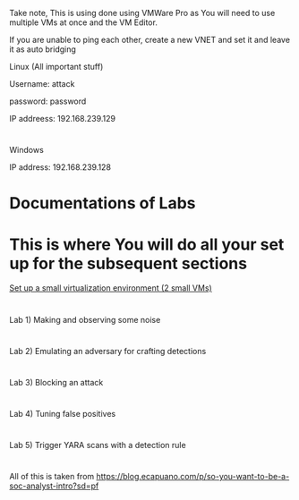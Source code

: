 Take note, This is using done using VMWare Pro as You will need to use multiple VMs at once and the VM Editor.

If you are unable to ping each other, create a new VNET and set it and leave it as auto bridging

Linux (All important stuff)

Username: attack

password: password

IP addreess: 192.168.239.129
#
Windows

IP address: 192.168.239.128

# Documentations of Labs
# This is where You will do all your set up for the subsequent sections
[Set up a small virtualization environment (2 small VMs)](https://github.com/rasehum/Lab-compilation/tree/Setup-for-windows-and-Linux)
#
Lab 1) Making and observing some noise
#
Lab 2) Emulating an adversary for crafting detections
#
Lab 3) Blocking an attack
#
Lab 4) Tuning false positives
#
Lab 5) Trigger YARA scans with a detection rule
#

All of this is taken from https://blog.ecapuano.com/p/so-you-want-to-be-a-soc-analyst-intro?sd=pf

